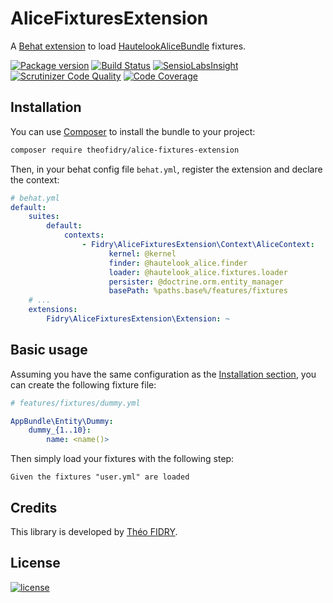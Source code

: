 AliceFixturesExtension
======================

A [Behat extension](http://behat.org) to load [HautelookAliceBundle](https://github.com/hautelook/AliceBundle) fixtures.

[![Package version](http://img.shields.io/packagist/v/theofidry/alice-fixtures-extension.svg?style=flat-square)](https://packagist.org/packages/theofidry/alice-fixtures-extension)
[![Build Status](https://img.shields.io/travis/theofidry/AliceFixturesExtension.svg?branch=master&style=flat-square)](https://travis-ci.org/theofidry/AliceFixturesExtension?branch=master)
[![SensioLabsInsight](https://img.shields.io/sensiolabs/i/3a633c53-a83d-47d4-aeb5-d3675aa4853d.svg?style=flat-square)](https://insight.sensiolabs.com/projects/3a633c53-a83d-47d4-aeb5-d3675aa4853d)
[![Scrutinizer Code Quality](https://img.shields.io/scrutinizer/g/theofidry/AliceFixturesExtension.svg?style=flat-square)](https://scrutinizer-ci.com/g/theofidry/AliceFixturesExtension/?branch=master)
[![Code Coverage](https://img.shields.io/scrutinizer/coverage/g/theofidry/AliceFixturesExtension.svg?b=master&style=flat-square)](https://scrutinizer-ci.com/g/theofidry/AliceFixturesExtension/?branch=master)


## Installation

You can use [Composer](https://getcomposer.org/) to install the bundle to your project:

```bash
composer require theofidry/alice-fixtures-extension
```

Then, in your behat config file `behat.yml`, register the extension and declare the context:

```yaml
# behat.yml
default:
    suites:
        default:
            contexts:
                - Fidry\AliceFixturesExtension\Context\AliceContext:
                      kernel: @kernel
                      finder: @hautelook_alice.finder
                      loader: @hautelook_alice.fixtures.loader
                      persister: @doctrine.orm.entity_manager
                      basePath: %paths.base%/features/fixtures
    # ...
    extensions:
        Fidry\AliceFixturesExtension\Extension: ~
```


## Basic usage

Assuming you have the same configuration as the [Installation section](#Installation), you can create the following
fixture file:

```yaml
# features/fixtures/dummy.yml

AppBundle\Entity\Dummy:
    dummy_{1..10}:
        name: <name()>
```

Then simply load your fixtures with the following step:

```gherkin
Given the fixtures "user.yml" are loaded
```


## Credits

This library is developed by [Théo FIDRY](https://github.com/theofidry).


## License

[![license](https://img.shields.io/badge/license-MIT-red.svg?style=flat-square)](LICENSE)
